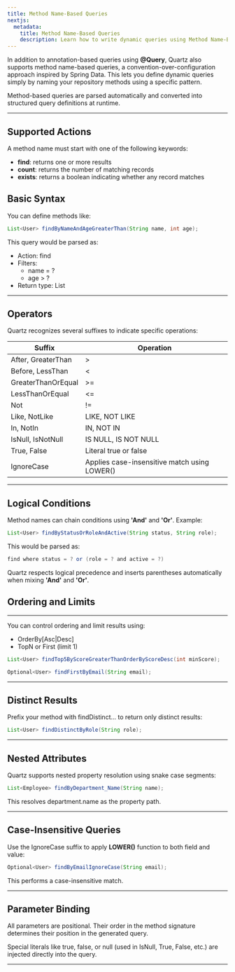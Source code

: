 ```yaml
---
title: Method Name-Based Queries
nextjs:
  metadata:
    title: Method Name-Based Queries
    description: Learn how to write dynamic queries using Method Name-Based Queries
---
```


In addition to annotation-based queries using **@Query**, Quartz also supports method name-based queries, 
a convention-over-configuration approach inspired by Spring Data. This lets you define dynamic queries 
simply by naming your repository methods using a specific pattern.

Method-based queries are parsed automatically and converted into structured query definitions at runtime.

---

## Supported Actions

A method name must start with one of the following keywords:

* **find**: returns one or more results
* **count**: returns the number of matching records
* **exists**: returns a boolean indicating whether any record matches

## Basic Syntax

You can define methods like:

```java
List<User> findByNameAndAgeGreaterThan(String name, int age);
```

This query would be parsed as:

* Action: find
* Filters:
  * name = ?
  * age > ?
* Return type: List<User>

---

## Operators

Quartz recognizes several suffixes to indicate specific operations:


| Suffix             | Operation                                    |
|--------------------|----------------------------------------------|
| After, GreaterThan | >                                            |
| Before, LessThan   | <                                            |       
| GreaterThanOrEqual | >=                                           |  
| LessThanOrEqual    | <=                                           |
| Not                | !=                                           |
| Like, NotLike      | LIKE, NOT LIKE                               |
| In, NotIn          | IN, NOT IN                                   |
| IsNull, IsNotNull  | IS NULL, IS NOT NULL                         |
| True, False        | Literal true or false                        |
| IgnoreCase         | Applies case-insensitive match using LOWER() |

---

## Logical Conditions

Method names can chain conditions using **'And'** and **'Or'**. Example:

```java
List<User> findByStatusOrRoleAndActive(String status, String role);
```

This would be parsed as:

```java
find where status = ? or (role = ? and active = ?)
```

Quartz respects logical precedence and inserts parentheses automatically when mixing **'And'** and **'Or'**.

## Ordering and Limits

---

You can control ordering and limit results using:
* OrderBy<Attribute>[Asc|Desc]
* TopN or First (limit 1)

```java
List<User> findTop5ByScoreGreaterThanOrderByScoreDesc(int minScore);

Optional<User> findFirstByEmail(String email);
```

---

## Distinct Results

Prefix your method with findDistinct... to return only distinct results:

```java
List<User> findDistinctByRole(String role);
```

---

## Nested Attributes

Quartz supports nested property resolution using snake case segments:

```java
List<Employee> findByDepartment_Name(String name);
```

This resolves department.name as the property path.

---

## Case-Insensitive Queries

Use the IgnoreCase suffix to apply **LOWER()** function to both field and value:

```java
Optional<User> findByEmailIgnoreCase(String email);
```

This performs a case-insensitive match.

---

## Parameter Binding

All parameters are positional. Their order in the method signature determines their position in the generated query.

Special literals like true, false, or null (used in IsNull, True, False, etc.) are injected directly into the query.

---
